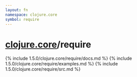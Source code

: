 ```yaml
---
layout: fn
namespace: clojure.core
symbol: require
---
```


# [clojure.core](../)/require

{% include 1.5.0/clojure.core/require/docs.md %}
{% include 1.5.0/clojure.core/require/examples.md %}
{% include 1.5.0/clojure.core/require/src.md %}

